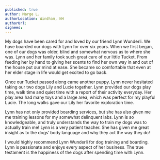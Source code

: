 ```yaml
---
published: true
author: Marge L.
authorLocation: Windham, NH﻿﻿
authorUrl:
signees:
---
```


My dogs have been cared for and loved by our friend Lynn Wunderli. We have boarded our dogs with Lynn for over six years. When we first began, one of our dogs was older, blind and somewhat nervous as to where she was. Lynn and her family took such great care of our little Tucket. From feeding her by hand to giving her scents to find her own way in and out of the house put our mind at ease. She became so comfortable that even at her elder stage in life would get excited to go back.

Once our Tucket passed along came another puppy. Lynn never hesitated taking our two dogs Lily and Lucie together. Lynn provided our dogs play time, walk time and quiet time with a report of their activity everyday. Her play area had many toys and a large area, which was perfect for my playful Lucie. The long walks gave our Lily her favorite exploration time.

Lynn has not only provided boarding services, but she has also given me me training lessons for my somewhat delinquent labs. Lynn is so knowledgeable, and truly understands the way to train my dogs was to actually train me! Lynn is a very patient teacher. She has given me great insight as to the dogs’ body language and why they act the way they do!

I would highly recommend Lynn Wunderli for dog training and boarding. Lynn is passionate and enjoys every aspect of her business. The true testament is the happiness of the dogs after spending time with Lynn.
